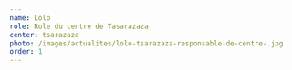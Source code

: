```yaml
---
name: Lolo
role: Role du centre de Tasarazaza
center: tsarazaza
photo: /images/actualites/lolo-tsarazaza-responsable-de-centre-.jpg
order: 1
---
```

